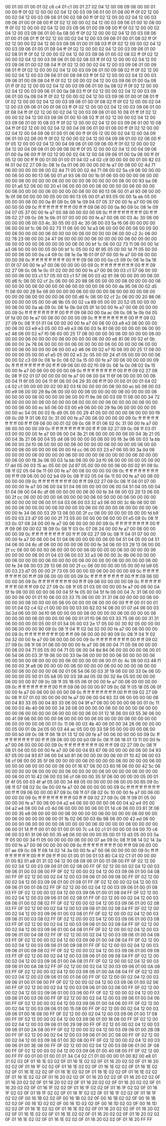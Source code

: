 <METERDATA>
<OBISCODES>
00 01 00 01 00 01 02 c6 c4 01 c1 00 01 27 02 04 12 00 08 09 06 00 00 01 00 00 ff 0f 02 12 00 00 02 04 12 00 03 09 06 01 00 01 08 00 ff 0f 02 12 00 00 02 04 12 00 03 09 06 01 00 02 08 00 ff 0f 02 12 00 00 02 04 12 00 03 09 06 01 00 0f 08 00 ff 0f 02 12 00 00 02 04 12 00 03 09 06 01 00 10 08 00 ff 0f 02 12 00 00 02 04 12 00 03 09 06 01 00 09 08 00 ff 0f 02 12 00 00 02 04 12 00 03 09 06 01 00 0a 08 00 ff 0f 02 12 00 00 02 04 12 00 03 09 06 01 00 01 08 01 ff 0f 02 12 00 00 02 04 12 00 03 09 06 01 00 01 08 02 ff 0f 02 12 00 00 02 04 12 00 03 09 06 01 00 01 08 03 ff 0f 02 12 00 00 02 04 12 00 03 09 06 01 00 01 08 04 ff 0f 02 12 00 00 02 04 12 00 03 09 06 01 00 02 08 01 ff 0f 02 12 00 00 02 04 12 00 03 09 06 01 00 02 08 02 ff 0f 02 12 00 00 02 04 12 00 03 09 06 01 00 02 08 03 ff 0f 02 12 00 00 02 04 12 00 03 09 06 01 00 02 08 04 ff 0f 02 12 00 00 02 04 12 00 03 09 06 01 00 09 08 01 ff 0f 02 12 00 00 02 04 12 00 03 09 06 01 00 09 08 02 ff 0f 02 12 00 00 02 04 12 00 03 09 06 01 00 09 08 03 ff 0f 02 12 00 00 02 04 12 00 03 09 06 01 00 09 08 04 ff 0f 02 12 00 00 02 04 12 00 03 09 06 01 00 0a 08 01 ff 0f 02 12 00 00 02 04 12 00 03 09 06 01 00 0a 08 02 ff 0f 02 12 00 00 02 04 12 00 03 09 06 01 00 0a 08 03 ff 0f 02 12 00 00 02 04 12 00 03 09 06 01 00 0a 08 04 ff 0f 02 12 00 00 02 04 12 00 03 09 06 01 00 0f 08 01 ff 0f 02 12 00 00 02 04 12 00 03 09 06 01 00 0f 08 02 ff 0f 02 12 00 00 02 04 12 00 03 09 06 01 00 0f 08 03 ff 0f 02 12 00 00 02 04 12 00 03 09 06 01 00 0f 08 04 ff 0f 02 12 00 00 02 04 12 00 03 09 06 01 00 10 08 01 ff 0f 02 12 00 00 02 04 12 00 03 09 06 01 00 10 08 02 ff 0f 02 12 00 00 02 04 12 00 03 09 06 01 00 10 08 03 ff 0f 02 12 00 00 02 04 12 00 03 09 06 01 00 10 08 04 ff 0f 02 12 00 00 02 04 12 00 04 09 06 01 00 01 06 00 ff 0f 02 12 00 00 02 04 12 00 04 09 06 01 00 01 06 00 ff 0f 05 12 00 00 02 04 12 00 04 09 06 01 00 02 06 00 ff 0f 02 12 00 00 02 04 12 00 04 09 06 01 00 02 06 00 ff 0f 05 12 00 00 02 04 12 00 04 09 06 01 00 09 06 00 ff 0f 02 12 00 00 02 04 12 00 04 09 06 01 00 09 06 00 ff 0f 05 12 00 00 02 04 12 00 04 09 06 01 00 0a 06 00 ff 0f 02 12 00 00 02 04 12 00 04 09 06 01 00 0a 06 00 ff 0f 05 12 00 00 ff ff 
</OBISCODES>
<OBISDATA>
00 01 00 01 00 01 04 02 c4 02 c9 00 00 00 00 01 00 82 03 f4 01 0d 02 27 09 0c 08 1e 0a 01 06 00 00 00 00 fe a7 00 06 00 02 4d 71 06 00 00 00 00 06 00 02 4d 71 05 00 02 4d 71 06 00 02 5a c9 06 00 00 00 00 06 00 00 90 f3 06 00 01 a1 93 06 00 00 1b 0f 06 00 00 00 00 06 00 00 00 00 06 00 00 00 00 06 00 00 00 00 06 00 00 00 00 06 00 00 93 ba 06 00 01 a6 52 06 00 00 20 e1 06 00 00 00 00 06 00 00 00 00 06 00 00 00 00 06 00 00 00 00 06 00 00 00 00 06 00 00 90 f3 06 00 01 a1 93 06 00 00 1b 0f 06 00 00 00 00 05 00 00 90 f3 05 00 01 a1 93 05 00 00 1a eb 05 00 00 00 00 06 00 00 0a 8f 09 0c 08 1e 09 04 07 05 37 00 00 fe a7 00 06 00 00 00 00 09 0c ff ff ff ff ff ff ff ff 00 ff ff 09 06 00 00 0a 90 09 0c 08 1e 09 04 07 05 37 00 00 fe a7 00 06 00 00 00 00 09 0c ff ff ff ff ff ff ff ff 00 ff ff 09 02 27 09 0c 08 1e 0b 01 07 00 00 00 00 fe a7 00 06 00 03 4c 30 06 00 00 00 00 06 00 03 4c 30 05 00 03 4c 30 06 00 03 5a f6 06 00 00 00 00 06 00 00 bf 1c 06 00 02 73 11 06 00 00 1d a3 06 00 00 00 00 06 00 00 00 00 06 00 00 00 00 06 00 00 00 00 06 00 00 00 00 06 00 00 c2 2c 06 00 02 78 23 06 00 00 24 47 06 00 00 00 00 06 00 00 00 00 06 00 00 00 00 06 00 00 00 00 06 00 00 00 00 06 00 00 bf 1c 06 00 02 73 11 06 00 00 1d a3 06 00 00 00 00 05 00 00 bf 1c 05 00 02 6f 95 05 00 00 1d 7f 05 00 00 00 00 06 00 00 0a c4 09 0c 08 1e 0a 18 01 0f 07 00 00 fe a7 00 06 00 00 00 00 09 0c ff ff ff ff ff ff ff ff 00 ff ff 09 06 00 00 0a c5 09 0c 08 1e 0a 18 01 0f 07 00 00 fe a7 00 06 00 00 00 00 09 0c ff ff ff ff ff ff ff ff 00 ff ff 09 02 27 09 0c 08 1e 0c 01 02 00 00 00 00 fe a7 00 06 00 03 c1 57 06 00 00 00 00 06 00 03 c1 57 05 00 03 c1 57 06 00 03 d2 81 06 00 00 00 00 06 00 00 d6 fc 06 00 02 cf 2c 06 00 00 20 98 06 00 00 00 00 06 00 00 00 00 06 00 00 00 00 06 00 00 00 00 06 00 00 00 00 06 00 00 da 95 06 00 02 d5 11 06 00 00 28 5e 06 00 00 00 00 06 00 00 00 00 06 00 00 00 00 06 00 00 00 00 06 00 00 00 00 06 00 00 d6 fc 06 00 02 cf 2c 06 00 00 20 98 06 00 00 00 00 05 00 00 d6 9b 05 00 02 ca 69 05 00 00 20 52 05 00 00 00 00 06 00 00 0a ab 09 0c 08 1e 0b 0d 05 0f 1d 00 00 fe a7 00 06 00 00 00 00 09 0c ff ff ff ff ff ff ff ff 00 ff ff 09 06 00 00 0a ac 09 0c 08 1e 0b 0d 05 0f 1d 00 00 fe a7 00 06 00 00 00 00 09 0c ff ff ff ff ff ff ff ff 00 ff ff 09 02 27 09 0c 08 1f 01 01 04 00 00 00 00 fe a7 00 06 00 03 e9 e3 06 00 00 00 00 06 00 03 e9 e3 05 00 03 e9 e3 06 00 03 fe 81 06 00 00 00 00 06 00 00 e2 46 06 00 02 e7 f0 06 00 00 25 17 06 00 00 00 00 06 00 00 00 00 06 00 00 00 00 06 00 00 00 00 06 00 00 00 00 06 00 00 e6 81 06 00 02 ef 0b 06 00 00 2e 78 06 00 00 00 00 06 00 00 00 00 06 00 00 00 00 06 00 00 00 00 06 00 00 00 00 06 00 00 e2 46 06 00 02 e7 f0 06 00 00 25 17 06 00 00 00 00 05 00 00 e1 e5 05 00 02 e3 2c 05 00 00 24 d1 05 00 00 00 00 06 00 00 02 c3 09 0c 08 1e 0c 08 02 0a 15 00 00 fe a7 00 06 00 00 00 00 09 0c ff ff ff ff ff ff ff ff 00 ff ff 09 06 00 00 02 f0 09 0c 08 1e 0c 08 02 0a 15 00 00 fe a7 00 06 00 00 00 00 09 0c ff ff ff ff ff ff ff ff 00 ff ff 09 02 27 09 0c 08 1f 02 01 07 00 00 00 00 fe a7 00 06 00 04 11 6f 06 00 00 00 00 06 00 04 11 6f 05 00 04 11 6f 06 00 04 29 35 06 ff ff 
00 01 00 01 00 01 04 02 c4 02 c1 00 00 00 00 02 00 82 03 f4 00 00 00 00 06 00 00 ec b5 06 00 03 00 e9 06 00 00 29 9a 06 00 00 00 00 06 00 00 00 00 06 00 00 00 00 06 00 00 00 00 06 00 00 00 00 06 00 00 f1 9e 06 00 03 09 11 06 00 00 34 72 06 00 00 00 00 06 00 00 00 00 06 00 00 00 00 06 00 00 00 00 06 00 00 00 00 06 00 00 ec b5 06 00 03 00 e9 06 00 00 29 9a 06 00 00 00 00 05 00 00 ec 54 05 00 02 fb d9 05 00 00 29 41 05 00 00 00 00 06 00 00 00 f9 09 0c 08 1f 01 06 02 0c 31 00 00 fe a7 00 06 00 00 00 00 09 0c ff ff ff ff ff ff ff ff 00 ff ff 09 06 00 00 01 02 09 0c 08 1f 01 06 02 0c 31 00 00 fe a7 00 06 00 00 00 00 09 0c ff ff ff ff ff ff ff ff 00 ff ff 09 02 27 09 0c 08 1f 03 01 03 00 00 00 00 fe a7 00 06 00 04 3b 21 06 00 00 00 00 06 00 04 3b 21 05 00 04 3b 21 06 00 04 55 d4 06 00 00 00 00 06 00 00 f8 3e 06 00 03 1a bb 06 00 00 2d f0 06 00 00 00 00 06 00 00 00 00 06 00 00 00 00 06 00 00 00 00 06 00 00 00 00 06 00 00 fd cc 06 00 03 23 e7 06 00 00 3a 0d 06 00 00 00 00 06 00 00 00 00 06 00 00 00 00 06 00 00 00 00 06 00 00 00 00 06 00 00 f8 3e 06 00 03 1a bb 06 00 00 2d f0 06 00 00 00 00 05 00 00 f7 dd 05 00 03 15 ac 05 00 00 2d 97 05 00 00 00 00 06 00 00 02 91 09 0c 08 1f 02 05 04 0e 11 00 00 fe a7 00 06 00 00 00 00 09 0c ff ff ff ff ff ff ff ff 00 ff ff 09 06 00 00 02 b4 09 0c 08 1f 02 05 04 0e 11 00 00 fe a7 00 06 00 00 00 00 09 0c ff ff ff ff ff ff ff ff 00 ff ff 09 02 27 09 0c 08 1f 04 01 07 00 00 00 00 fe a7 00 06 00 04 51 04 06 00 00 00 00 06 00 04 51 04 05 00 04 51 04 06 00 04 6c df 06 00 00 00 00 06 00 00 fe 34 06 00 03 29 13 06 00 00 2f cc 06 00 00 00 00 06 00 00 00 00 06 00 00 00 00 06 00 00 00 00 06 00 00 00 00 06 00 01 04 03 06 00 03 32 a3 06 00 00 3c 6b 06 00 00 00 00 06 00 00 00 00 06 00 00 00 00 06 00 00 00 00 06 00 00 00 00 06 00 00 fe 34 06 00 03 29 13 06 00 00 2f cc 06 00 00 00 00 05 00 00 fd b9 05 00 03 23 d7 05 00 00 2f 73 05 00 00 00 00 06 00 00 01 e5 09 0c 08 1f 03 0c 07 08 24 00 00 fe a7 00 06 00 00 00 00 09 0c ff ff ff ff ff ff ff ff 00 ff ff 09 06 00 00 02 18 09 0c 08 1f 03 0c 07 08 24 00 00 fe a7 00 06 00 00 00 00 09 0c ff ff ff ff ff ff ff ff 00 ff ff 09 02 27 09 0c 08 1f 04 01 07 00 00 00 00 fe a7 00 06 00 04 51 04 06 00 00 00 00 06 00 04 51 04 05 00 04 51 04 06 00 04 6c df 06 00 00 00 00 06 00 00 fe 34 06 00 03 29 13 06 00 00 2f cc 06 00 00 00 00 06 00 00 00 00 06 00 00 00 00 06 00 00 00 00 06 00 00 00 00 06 00 01 04 03 06 00 03 32 a3 06 00 00 3c 6b 06 00 00 00 00 06 00 00 00 00 06 00 00 00 00 06 00 00 00 00 06 00 00 00 00 06 00 00 fe 34 06 00 03 29 13 06 00 00 2f cc 06 00 00 00 00 05 00 00 fd b9 05 00 03 23 d7 05 00 00 2f 73 05 00 00 00 00 06 00 00 00 00 09 0c ff ff ff ff ff ff ff ff 00 ff ff 09 06 00 00 00 00 09 0c ff ff ff ff ff ff ff ff 00 ff ff 09 06 00 00 00 00 09 0c ff ff ff ff ff ff ff ff 00 ff ff 09 06 00 00 00 00 09 0c ff ff ff ff ff ff ff ff 00 ff ff 09 02 27 09 0c 08 1f 05 01 03 00 00 00 00 fe a7 00 06 00 04 5f fe 06 00 00 00 00 06 00 04 5f fe 05 00 04 5f fe 06 00 04 7c 31 06 00 00 00 00 06 00 01 01 f0 06 00 03 33 75 06 00 00 31 31 06 00 00 00 00 06 00 00 00 00 06 00 00 00 00 06 00 00 00 00 06 00 00 00 00 ff ff 
00 01 00 01 00 01 04 02 c4 02 c1 00 00 00 00 03 00 82 03 f4 06 00 01 07 d4 06 00 03 3d 2d 06 00 00 3d f0 06 00 00 00 00 06 00 00 00 00 06 00 00 00 00 06 00 00 00 00 06 00 00 00 00 06 00 01 01 f0 06 00 03 33 75 06 00 00 31 31 06 00 00 00 00 05 00 01 01 54 05 00 03 2e 17 05 00 00 30 92 05 00 00 00 00 06 00 00 00 90 09 0c 08 1f 04 1f 02 0d 32 00 00 fe a7 00 06 00 00 00 00 09 0c ff ff ff ff ff ff ff ff 00 ff ff 09 06 00 00 00 90 09 0c 08 1f 04 1f 02 0d 32 00 00 fe a7 00 06 00 00 00 00 09 0c ff ff ff ff ff ff ff ff 00 ff ff 09 02 27 09 0c 08 1f 06 01 06 00 00 00 00 fe a7 00 06 00 04 71 05 06 00 00 00 00 06 00 04 71 05 05 00 04 71 05 06 00 04 8d 84 06 00 00 00 00 06 00 01 06 54 06 00 03 3f 19 06 00 00 33 0e 06 00 00 00 00 06 00 00 00 00 06 00 00 00 00 06 00 00 00 00 06 00 00 00 00 06 00 01 0c 4c 06 00 03 48 f1 06 00 00 3f e8 06 00 00 00 00 06 00 00 00 00 06 00 00 00 00 06 00 00 00 00 06 00 00 00 00 06 00 01 06 54 06 00 03 3f 19 06 00 00 33 0e 06 00 00 00 00 05 00 01 05 b8 05 00 03 38 dd 05 00 00 32 6e 05 00 00 00 00 06 00 00 00 97 09 0c 08 1f 05 18 05 06 0f 00 00 fe a7 00 06 00 00 00 00 09 0c ff ff ff ff ff ff ff ff 00 ff ff 09 06 00 00 00 97 09 0c 08 1f 05 18 05 06 0f 00 00 fe a7 00 06 00 00 00 00 09 0c ff ff ff ff ff ff ff ff 00 ff ff 09 02 27 09 0c 08 1f 07 01 02 00 00 00 00 fe a7 00 06 00 04 83 33 06 00 00 00 00 06 00 04 83 33 05 00 04 83 33 06 00 04 9f e7 06 00 00 00 00 06 00 01 0c 11 06 00 03 4b 40 06 00 00 34 26 06 00 00 00 00 06 00 00 00 00 06 00 00 00 00 06 00 00 00 00 06 00 00 00 00 06 00 01 12 18 06 00 03 55 36 06 00 00 41 09 06 00 00 00 00 06 00 00 00 00 06 00 00 00 00 06 00 00 00 00 06 00 00 00 00 06 00 01 0c 11 06 00 03 4b 40 06 00 00 34 26 06 00 00 00 00 05 00 01 0b 2d 05 00 03 44 ac 05 00 00 33 59 05 00 00 00 00 06 00 00 00 b0 09 0c 08 1f 06 18 01 13 12 00 00 fe a7 00 06 00 00 00 00 09 0c ff ff ff ff ff ff ff ff 00 ff ff 09 06 00 00 00 b0 09 0c 08 1f 06 18 01 13 11 00 00 fe a7 00 06 00 00 00 00 09 0c ff ff ff ff ff ff ff ff 00 ff ff 09 02 27 09 0c 08 1f 08 01 04 00 00 00 00 fe a7 00 06 00 04 93 67 06 00 00 00 00 06 00 04 93 67 05 00 04 93 67 06 00 04 b0 81 06 00 00 00 00 06 00 01 10 42 06 00 03 56 cf 06 00 00 35 5f 06 00 00 00 00 06 00 00 00 00 06 00 00 00 00 06 00 00 00 00 06 00 00 00 00 06 00 01 16 67 06 00 03 60 f8 06 00 00 42 5c 06 00 00 00 00 06 00 00 00 00 06 00 00 00 00 06 00 00 00 00 06 00 00 00 00 06 00 01 10 42 06 00 03 56 cf 06 00 00 35 5f 06 00 00 00 00 05 00 01 0f 4f 05 00 03 4f af 05 00 00 34 68 05 00 00 00 00 06 00 00 00 85 09 0c 08 1f 07 08 02 0c 0e 00 00 fe a7 00 06 00 00 00 00 09 0c ff ff ff ff ff ff ff ff 00 ff ff 09 06 00 00 00 87 09 0c 08 1f 07 08 02 0c 10 00 00 fe a7 00 06 00 00 00 00 09 0c ff ff ff ff ff ff ff ff 00 ff ff 09 02 27 09 0c 08 1f 09 01 05 00 00 00 00 fe a7 00 06 00 04 a2 e4 06 00 00 00 00 06 00 04 a2 e4 05 00 04 a2 e4 06 00 04 c0 4d 06 00 00 00 00 06 00 01 14 c6 06 00 03 61 3f 06 00 00 35 e8 06 00 00 00 00 06 00 00 00 00 06 00 00 00 00 06 00 00 00 00 06 00 00 00 00 06 00 01 1b 02 06 00 03 6b 98 06 00 00 42 ed 06 00 00 00 00 06 00 00 00 00 06 00 00 00 00 06 00 00 00 00 06 00 00 00 00 06 00 01 14 ff ff 
00 01 00 01 00 01 00 7c c4 02 c1 01 00 00 00 04 00 70 c6 06 00 03 61 3f 06 00 00 35 e8 06 00 00 00 00 05 00 01 13 d3 05 00 03 5a 1f 05 00 00 34 f1 05 00 00 00 00 06 00 00 07 ae 09 0c 08 1f 08 14 02 14 3a 00 00 fe a7 00 06 00 00 00 00 09 0c ff ff ff ff ff ff ff ff 00 ff ff 09 06 00 00 07 ae 09 0c 08 1f 08 14 02 14 3a 00 00 fe a7 00 06 00 00 00 00 09 0c ff ff ff ff ff ff ff ff 00 ff ff 09 ff ff 
</OBISDATA>
<SCALAROBISCODES>
00 01 00 01 00 01 03 80 C4 02 C1 01 00 00 00 01 00 82 01 e8 01 31 02 04 12 00 08 09 06 01 00 01 08 00 FF 0F 02 12 00 00 02 04 12 00 03 09 06 01 00 02 08 00 FF 0F 02 12 00 00 02 04 12 00 03 09 06 01 00 03 08 00 FF 0F 02 12 00 00 02 04 12 00 03 09 06 01 00 04 08 00 FF 0F 02 12 00 00 02 04 12 00 03 09 06 01 00 09 08 00 FF 0F 02 12 00 00 02 04 12 00 03 09 06 01 00 01 08 01 FF 0F 02 12 00 00 02 04 12 00 03 09 06 01 00 01 08 02 FF 0F 02 12 00 00 02 04 12 00 03 09 06 01 00 01 08 03 FF 0F 02 12 00 00 02 04 12 00 03 09 06 01 00 01 08 04 FF 0F 02 12 00 00 02 04 12 00 03 09 06 01 00 02 08 01 FF 0F 02 12 00 00 02 04 12 00 03 09 06 01 00 02 08 02 FF 0F 02 12 00 00 02 04 12 00 03 09 06 01 00 02 08 03 FF 0F 02 12 00 00 02 04 12 00 03 09 06 01 00 02 08 04 FF 0F 02 12 00 00 02 04 12 00 03 09 06 01 00 03 08 01 FF 0F 02 12 00 00 02 04 12 00 03 09 06 01 00 03 08 02 FF 0F 02 12 00 00 02 04 12 00 03 09 06 01 00 03 08 03 FF 0F 02 12 00 00 02 04 12 00 03 09 06 01 00 03 08 04 FF 0F 02 12 00 00 02 04 12 00 03 09 06 01 00 04 08 01 FF 0F 02 12 00 00 02 04 12 00 03 09 06 01 00 04 08 02 FF 0F 02 12 00 00 02 04 12 00 03 09 06 01 00 04 08 03 FF 0F 02 12 00 00 02 04 12 00 03 09 06 01 00 04 08 04 FF 0F 02 12 00 00 02 04 12 00 03 09 06 01 00 09 08 01 FF 0F 02 12 00 00 02 04 12 00 03 09 06 01 00 09 08 02 FF 0F 02 12 00 00 02 04 12 00 03 09 06 01 00 09 08 03 FF 0F 02 12 00 00 02 04 12 00 03 09 06 01 00 09 08 04 FF 0F 02 12 00 00 02 04 12 00 03 09 06 01 00 0A 08 01 FF 0F 02 12 00 00 02 04 12 00 03 09 06 01 00 0A 08 02 FF 0F 02 12 00 00 02 04 12 00 03 09 06 01 00 0A 08 03 FF 0F 02 12 00 00 02 04 12 00 03 09 06 01 00 0A 08 04 FF 0F 02 12 00 00 02 04 12 00 03 09 06 01 00 01 06 00 FF 0F 02 12 00 00 02 04 12 00 03 09 06 01 00 01 06 00 FF 0F 02 12 00 00 02 04 12 00 03 09 06 01 00 02 06 00 FF 0F 02 12 00 00 02 04 12 00 03 09 06 01 00 02 06 00 FF 0F 02 12 00 00 02 04 12 00 03 09 06 01 00 03 06 00 FF 0F 02 12 00 00 02 04 12 00 03 09 06 01 00 03 06 00 FF 0F 02 12 00 00 02 04 12 00 03 09 06 01 00 04 06 00 FF 0F 02 12 00 00 02 04 12 00 03 09 06 01 00 04 06 00 FF 0F 02 12 00 00 02 04 12 00 03 09 06 01 00 15 08 00 FF 0F 02 12 00 00 02 04 12 00 03 09 06 01 00 16 08 00 FF 0F 02 12 00 00 02 04 12 00 03 09 06 01 00 17 08 00 FF 0F 02 12 00 00 02 04 12 00 03 09 06 01 00 18 08 00 FF 0F 02 12 00 00 02 04 12 00 03 09 06 01 00 29 08 00 FF 0F 02 12 00 00 02 04 12 00 03 09 06 01 00 2A 08 00 FF 0F 02 12 00 00 02 04 12 00 03 09 06 01 00 2B 08 00 FF 0F 02 12 00 00 02 04 12 00 03 09 06 01 00 2C 08 00 FF 0F 02 12 00 00 02 04 12 00 03 09 06 01 00 3D 08 00 FF 0F 02 12 00 00 02 04 12 00 03 09 06 01 00 3E 08 00 FF 0F 02 12 00 00 02 04 12 00 03 09 06 01 00 3F 08 00 FF 0F 02 12 00 00 02 04 12 00 03 09 06 01 00 40 08 00 FF 0F 02 12 00 00 FF FF
</SCALAROBISCODES>
<SCALAROBISDATA>
00 01 00 01 00 01 01 34 C4 02 C1 01 00 00 00 01 00 82 00 e8 01 31 02 02 0F 01 16 1E 02 02 0F 01 16 1E 02 02 0F 01 16 20 02 02 0F 01 16 20 02 02 0F 01 16 1F 02 02 0F 01 16 1E 02 02 0F 01 16 1E 02 02 0F 01 16 1E 02 02 0F 01 16 1E 02 02 0F 01 16 1E 02 02 0F 01 16 1E 02 02 0F 01 16 1E 02 02 0F 01 16 1E 02 02 0F 01 16 20 02 02 0F 01 16 20 02 02 0F 01 16 20 02 02 0F 01 16 20 02 02 0F 01 16 20 02 02 0F 01 16 20 02 02 0F 01 16 20 02 02 0F 01 16 20 02 02 0F 01 16 1F 02 02 0F 01 16 1F 02 02 0F 01 16 1F 02 02 0F 01 16 1F 02 02 0F 01 16 1F 02 02 0F 01 16 1F 02 02 0F 01 16 1F 02 02 0F 01 16 1F 02 02 0F 00 16 1B 02 02 0F 00 16 1B 02 02 0F 00 16 1B 02 02 0F 00 16 1B 02 02 0F 00 16 1D 02 02 0F 00 16 1D 02 02 0F 00 16 1D 02 02 0F 00 16 1D 02 02 0F 01 16 1E 02 02 0F 01 16 1E 02 02 0F 01 16 20 02 02 0F 01 16 20 02 02 0F 01 16 1E 02 02 0F 01 16 1E 02 02 0F 01 16 20 02 02 0F 01 16 20 02 02 0F 01 16 1E 02 02 0F 01 16 1E 02 02 0F 01 16 20 02 02 0F 01 16 20 FF FF
</SCALAROBISDATA>
</METERDATA>